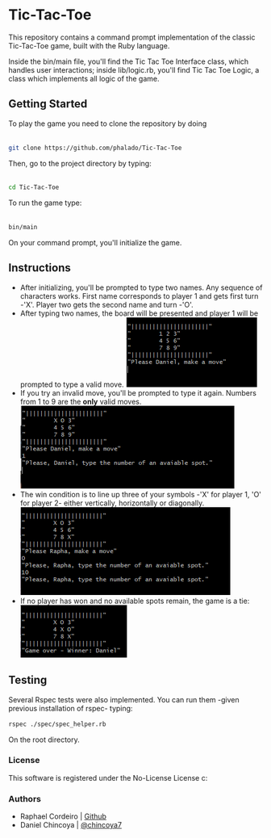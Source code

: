 
# Tic-Tac-Toe

This repository contains a command prompt implementation of the classic Tic-Tac-Toe game, built with the Ruby language.

Inside the bin/main file, you'll find the Tic Tac Toe Interface class, which handles user interactions; inside lib/logic.rb, you'll find Tic Tac Toe Logic, a class which implements all logic of the game.



## Getting Started

To play the game you need to clone the repository by doing

```bash

git clone https://github.com/phalado/Tic-Tac-Toe

```

Then, go to the project directory by typing:

```bash

cd Tic-Tac-Toe

```

To run the game type:

```bash

bin/main

```

On your command prompt, you'll initialize the game.



## Instructions

- After initializing, you'll be prompted to type two names. Any sequence of characters works. First name corresponds to player 1 and gets first turn -'X'. Player two gets the second name and turn -'O'.
- After typing two names, the board will be presented and player 1 will be prompted to type a valid move.
![](./img/1.png)
- If you try an invalid move, you'll be prompted to type it again. Numbers from 1 to 9 are the **only** valid moves.
![](./img/2.png)
- The win condition is to line up three of your symbols -'X' for player 1, 'O' for player 2- either vertically, horizontally or diagonally.
![](./img/3.png)
- If no player has won and no available spots remain, the game is a tie:
![](./img/4.png)

## Testing

Several Rspec tests were also implemented. You can run them -given previous installation of rspec- typing:
```bash
rspec ./spec/spec_helper.rb
```
On the root directory.

### License
This software is registered under the No-License License c:

### Authors

- Raphael Cordeiro	| [Github](https://github.com/phalado/)
- Daniel Chincoya	| [@chincoya7](https://twitter.com/chincoya7)